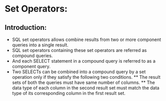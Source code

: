# Set Operators:

## Introduction:
* SQL set operators allows combine results from two or more component queries into a single result.
* SQL set operators containing these set operators are referred as compound queries.
* And each SELECT statement in a compound query is referred to as a component query.
* Two SELECTs can be combined into a compound query by a set operation only if they satisfy the following two conditions.
          ** The result sets of both the queries must have same number of columns.
          ** The data type of each column in the second result set must match the data type of its corresponding column in the first result set.

